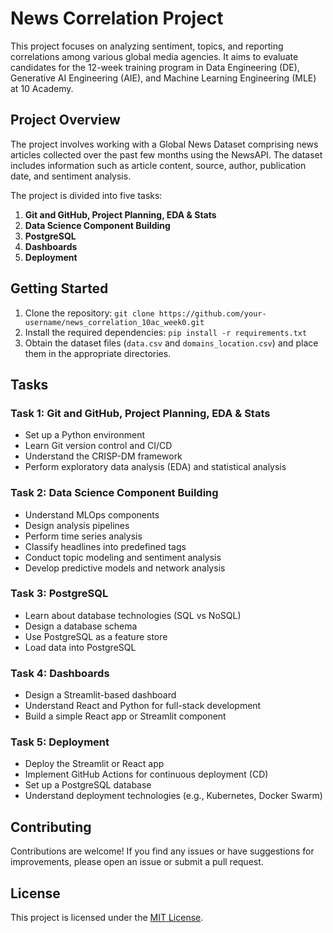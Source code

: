 # News Correlation Project

This project focuses on analyzing sentiment, topics, and reporting correlations among various global media agencies. It aims to evaluate candidates for the 12-week training program in Data Engineering (DE), Generative AI Engineering (AIE), and Machine Learning Engineering (MLE) at 10 Academy.

## Project Overview

The project involves working with a Global News Dataset comprising news articles collected over the past few months using the NewsAPI. The dataset includes information such as article content, source, author, publication date, and sentiment analysis.

The project is divided into five tasks:

1. **Git and GitHub, Project Planning, EDA & Stats**
2. **Data Science Component Building**
3. **PostgreSQL**
4. **Dashboards**
5. **Deployment**

## Getting Started

1. Clone the repository: `git clone https://github.com/your-username/news_correlation_10ac_week0.git`
2. Install the required dependencies: `pip install -r requirements.txt`
3. Obtain the dataset files (`data.csv` and `domains_location.csv`) and place them in the appropriate directories.

## Tasks

### Task 1: Git and GitHub, Project Planning, EDA & Stats

- Set up a Python environment
- Learn Git version control and CI/CD
- Understand the CRISP-DM framework
- Perform exploratory data analysis (EDA) and statistical analysis

### Task 2: Data Science Component Building

- Understand MLOps components
- Design analysis pipelines
- Perform time series analysis
- Classify headlines into predefined tags
- Conduct topic modeling and sentiment analysis
- Develop predictive models and network analysis

### Task 3: PostgreSQL

- Learn about database technologies (SQL vs NoSQL)
- Design a database schema
- Use PostgreSQL as a feature store
- Load data into PostgreSQL

### Task 4: Dashboards

- Design a Streamlit-based dashboard
- Understand React and Python for full-stack development
- Build a simple React app or Streamlit component

### Task 5: Deployment

- Deploy the Streamlit or React app
- Implement GitHub Actions for continuous deployment (CD)
- Set up a PostgreSQL database
- Understand deployment technologies (e.g., Kubernetes, Docker Swarm)

## Contributing

Contributions are welcome! If you find any issues or have suggestions for improvements, please open an issue or submit a pull request.

## License

This project is licensed under the [MIT License](LICENSE).